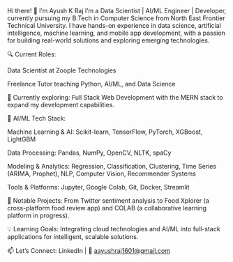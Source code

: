 Hi there! 👋 I’m Ayush K Raj
I’m a Data Scientist | AI/ML Engineer | Developer, currently pursuing my B.Tech in Computer Science from North East Frontier Technical University. I have hands-on experience in data science, artificial intelligence, machine learning, and mobile app development, with a passion for building real-world solutions and exploring emerging technologies.

🔍 Current Roles:

Data Scientist at Zoople Technologies

Freelance Tutor teaching Python, AI/ML, and Data Science

🌱 Currently exploring: Full Stack Web Development with the MERN stack to expand my development capabilities.

🤖 AI/ML Tech Stack:

Machine Learning & AI: Scikit-learn, TensorFlow, PyTorch, XGBoost, LightGBM

Data Processing: Pandas, NumPy, OpenCV, NLTK, spaCy

Modeling & Analytics: Regression, Classification, Clustering, Time Series (ARIMA, Prophet), NLP, Computer Vision, Recommender Systems

Tools & Platforms: Jupyter, Google Colab, Git, Docker, Streamlit

🚀 Notable Projects: From Twitter sentiment analysis to Food Xplorer (a cross-platform food review app) and COLAB (a collaborative learning platform in progress).

💡 Learning Goals: Integrating cloud technologies and AI/ML into full-stack applications for intelligent, scalable solutions.

📫 Let’s Connect:
LinkedIn | 📧 aayushraj1601@gmail.com

